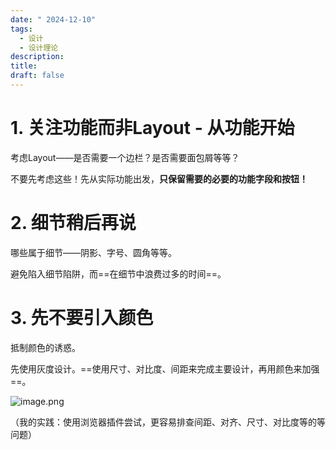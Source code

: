```yaml
---
date: " 2024-12-10"
tags:
  - 设计
  - 设计理论
description: 
title: 
draft: false
---
```

# 1.  关注功能而非Layout - **从功能开始**

考虑Layout——是否需要一个边栏？是否需要面包屑等等？

不要先考虑这些！先从实际功能出发，**只保留需要的必要的功能字段和按钮！**
# 2. 细节稍后再说

哪些属于细节——阴影、字号、圆角等等。

避免陷入细节陷阱，而==在细节中浪费过多的时间==。

# 3. 先不要引入颜色

抵制颜色的诱惑。

先使用灰度设计。==使用尺寸、对比度、间距来完成主要设计，再用颜色来加强==。

![image.png](https://images.ygria.site/2024/12/14c5733c8546ccb292345d116f22d0b5.png)

（我的实践：使用浏览器插件尝试，更容易排查间距、对齐、尺寸、对比度等的等问题）